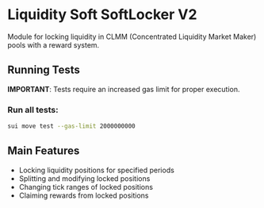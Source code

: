 # Liquidity Soft SoftLocker V2

Module for locking liquidity in CLMM (Concentrated Liquidity Market Maker) pools with a reward system.

## Running Tests

**IMPORTANT**: Tests require an increased gas limit for proper execution.

### Run all tests:
```bash
sui move test --gas-limit 2000000000
```

## Main Features

- Locking liquidity positions for specified periods
- Splitting and modifying locked positions
- Changing tick ranges of locked positions
- Claiming rewards from locked positions
